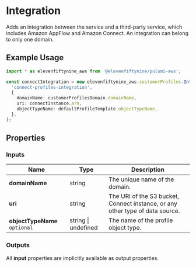 # Integration

Adds an integration between the service and a third-party service, which includes Amazon AppFlow and Amazon Connect. An integration can belong to only one domain.

## Example Usage

```ts
import * as elevenfiftynine_aws from '@elevenfiftynine/pulumi-aws';

const connectIntegration = new elevenfiftynine_aws.customerProfiles.Integration(
  'connect-profiles-integration',
  {
    domainName: customerProfilesDomain.domainName,
    uri: connectInstance.arn,
    objectTypeName: defaultProfileTemplate.objectTypeName,
  },
);
```

## Properties

### Inputs

| Name | Type | Description |
| --- | --- | --- |
| **domainName** | string | The unique name of the domain. |
| **uri** | string | The URI of the S3 bucket, Connect instance, or any other type of data source. |
| **objectTypeName** `optional` | string &#124; undefined | The name of the profile object type. |

### Outputs

All **input** properties are implicitly available as output properties.
